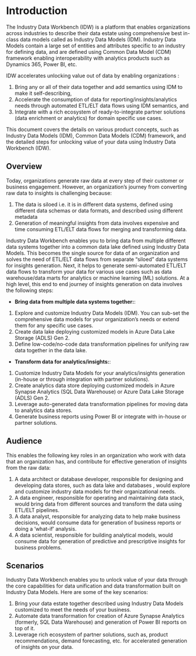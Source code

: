 # Introduction 
The Industry Data Workbench (IDW) is a platform that enables organizations across industries to describe their data estate using comprehensive best in-class data models called as Industry Data Models (IDM). Industry Data Models contain a large set of entities and attributes specific to an industry for defining data, and are defined using Common Data Model (CDM) framework enabling interoperability with analytics products such as Dynamics 365, Power BI, etc. 

IDW accelerates unlocking value out of data by enabling organizations : 
1. Bring any or all of their data together and add semantics using IDM to make it self-describing,   
1. Accelerate the consumption of data for reporting/insights/analytics needs through automated ETL/ELT data flows using IDM semantics, and   
1. Integrate with a rich ecosystem of ready-to-integrate partner solutions (data enrichment or analytics) for domain specific use cases.  

This document covers the details on various product concepts, such as Industry Data Models (IDM), Common Data Models (CDM) framework, and the detailed steps for unlocking value of your data using Industry Data Workbench (IDW).

## Overview
Today, organizations generate raw data at every step of their customer or business engagement. However, an organization’s journey from converting raw data to insights is challenging because:    
1. The data is siloed i.e. it is in different data systems, defined using different data schemas or data formats, and described using different metadata    
1. Generation of meaningful insights from data involves expensive and time consuming ETL/ELT data flows for merging and transforming data.    

Industry Data Workbench enables you to bring data from multiple different data systems together into a common data lake defined using Industry Data Models. This becomes the single source for data of an organization and solves the need of ETL/ELT data flows from separate “siloed” data systems for insights generation. Next, it helps to generate semi-automated ETL/ELT data flows to transform your data for various use cases such as data warehouse/data marts for analytics or machine learning (ML) solutions. At a high level, this end to end journey of insights generation on data involves the following steps:   

- **Bring data from  multiple data systems together:**:
1.	Explore and customize Industry Data Models (IDM). You can sub-set the comprehensive data models for your organization’s needs or extend them for any specific use cases.
2.	Create data lake    deploying customized models in Azure Data Lake Storage (ADLS) Gen 2.
3.	Define low-code/no-code data transformation pipelines for unifying raw data together in the data lake.

- **Transform data for analytics/insights:**:
1.	Customize Industry Data Models for your analytics/insights generation (in-house or through integration with partner solutions).
2.	Create analytics   data store deploying customized models in Azure Synapse Analytics (SQL Data Warehouse) or Azure Data Lake Storage (ADLS) Gen 2.
3.	Leverage auto-generated data transformation pipelines for moving data to analytics data stores.
4.	Generate business reports using Power BI or integrate with in-house or partner   solutions.

## Audience
This enables the following key roles in an organization who work with data that an organization has, and contribute for effective generation of insights from the raw data:  
1.	A data architect   or database developer, responsible for designing and developing data stores, such as data lake and databases  , would explore and customize industry data models for their organizational needs.
2.	A data engineer, responsible for operating and maintaining data stack, would bring data from different sources and transform the data using ETL/ELT   pipelines. 
3.	A data analyst, responsible for analyzing data to help make business decisions, would consume data for generation of business reports   or doing a ‘what-if’ analysis.
4.	A data scientist, responsible for building analytical models, would consume data for generation of predictive and prescriptive insights for business problems.

## Scenarios  
Industry Data Workbench enables you to unlock value of your data through the core capabilities for data unification and data transformation built on Industry Data Models. Here are some of the key scenarios:  
1.	Bring your data estate together described using Industry Data Models customized to meet the needs of your business.
2.	Automate data transformation for creation of Azure Synapse Analytics (formerly, SQL Data Warehouse) and generation of Power BI reports   on top of it.   
3.	Leverage rich ecosystem of partner solutions, such as, product recommendations, demand forecasting, etc. for accelerated generation of insights on your data.   

